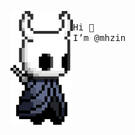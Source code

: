 <div display='flex' flex-direction='row'>
  <img align='left' src="https://raw.githubusercontent.com/TanZng/TanZng/master/assets/hollor_knight2.gif" width="100"/>

  <p margin-left='20px'>
    <br>
    <samp>
      Hi 🤙
      <br>I’m @mhzin<br>
    </samp>
  </p>
</div>

